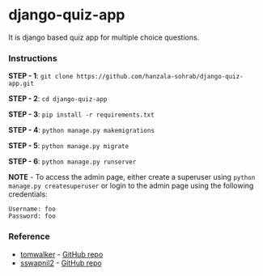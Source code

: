# django-quiz-app
It is django based quiz app for multiple choice questions.

  
### Instructions 

**STEP - 1**: `git clone https://github.com/hanzala-sohrab/django-quiz-app.git`

**STEP - 2**: `cd django-quiz-app`

**STEP - 3**: `pip install -r requirements.txt`
  
**STEP - 4**: `python manage.py makemigrations`

**STEP - 5**: `python manage.py migrate`

**STEP - 6**: `python manage.py runserver` 
 
**NOTE** - To access the admin page, either create a superuser using `python manage.py createsuperuser` or login to the admin page using the following credentials:

    Username: foo
    Password: foo

### Reference
 * [tomwalker](https://github.com/tomwalker) - [GitHub repo](https://github.com/tomwalker/django_quiz)
 * [sswapnil2](https://github.com/sswapnil2) - [GitHub repo](https://github.com/sswapnil2/django-quiz-app)
  
